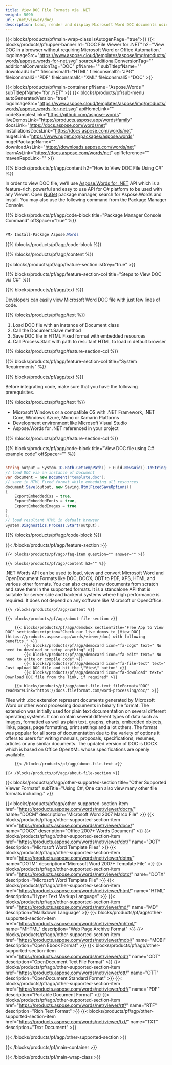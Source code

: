 ```yaml
---
title: View DOC File Formats via .NET 
weight: 5090
url: /net/viewer/doc/ 
description: Load, render and display Microsoft Word DOC documents using server side .NET library.
---
```


{{< blocks/products/pf/main-wrap-class isAutogenPage="true">}}
{{< blocks/products/pf/upper-banner h1="DOC File Viewer for .NET" h2="View DOC in a browser without requiring Microsoft Word or Office Automation." logoImageSrc="https://www.aspose.cloud/templates/aspose/img/products/words/aspose_words-for-net.svg" sourceAdditionalConversionTag="" additionalConversionTag="DOC" pfName="" subTitlepfName="" downloadUrl="" fileiconsmall1="HTML" fileiconsmall2="JPG" fileiconsmall3="PDF" fileiconsmall4="XML" fileiconsmall5="DOC" >}}

{{< blocks/products/pf/main-container pfName="Aspose.Words " subTitlepfName="for .NET" >}}
{{< blocks/products/pf/sub-menu autoGeneratedVersion="true" logoImageSrc="https://www.aspose.cloud/templates/aspose/img/products/words/aspose_words-for-net.svg" apiHomeLink="" codeSamplesLink="https://github.com/aspose-words" liveDemosLink="https://products.aspose.app/words/family" docsLink="https://docs.aspose.com/words/net" installationsDocsLink="https://docs.aspose.com/words/net" nugetLink="https://www.nuget.org/packages/aspose.words" nugetPackageName="" downloadAsLink="https://downloads.aspose.com/words/net" learnAsLink="https://docs.aspose.com/words/net" apiReference="" mavenRepoLink="" >}}

{{% blocks/products/pf/agp/content h2="How to View DOC File Using C#" %}}

 In order to view DOC file, we’ll use
 [Aspose.Words for .NET](https://products.aspose.com/words/net) 
 API which is a feature-rich, powerful and easy to use API for C# platform to be used with any Viewer. Open
 [NuGet](https://www.nuget.org/packages/aspose.words) 
 package manager, search for
 Aspose.Words 
 and install. You may also use the following command from the Package Manager Console.

{{% blocks/products/pf/agp/code-block title="Package Manager Console Command" offSpacer="true" %}}

```cs

PM> Install-Package Aspose.Words

```

{{% /blocks/products/pf/agp/code-block %}}

{{% /blocks/products/pf/agp/content %}}

{{< blocks/products/pf/agp/feature-section isGrey="true" >}}

{{% blocks/products/pf/agp/feature-section-col title="Steps to View DOC via C#" %}}

{{% blocks/products/pf/agp/text %}}

 Developers can easily view Microsoft Word DOC file with just few lines of code.

{{% /blocks/products/pf/agp/text %}}

1.  Load DOC file with an instance of Document class
1.  Call the Document.Save method
1.  Save DOC file in HTML Fixed format with embedded resources
1.  Call Process.Start with path to resultant HTML to load in default browser

{{% /blocks/products/pf/agp/feature-section-col %}}

{{% blocks/products/pf/agp/feature-section-col title="System Requirements" %}}

{{% blocks/products/pf/agp/text %}}

 Before integrating code,  make sure that you have the following prerequisites.

{{% /blocks/products/pf/agp/text %}}

-  Microsoft Windows or a compatible OS with .NET Framework, .NET Core, Windows Azure, Mono or Xamarin Platforms
-  Development environment like Microsoft Visual Studio
-  Aspose.Words for .NET referenced in your project

{{% /blocks/products/pf/agp/feature-section-col %}}

{{% blocks/products/pf/agp/code-block title="View DOC file using C# example code" offSpacer="" %}}

```cs

string output = System.IO.Path.GetTempPath() + Guid.NewGuid().ToString() + ".html";
// load DOC via an instance of Document
var document = new Document("template.doc");
// save in HTML Fixed format while embedding all resources
document.Save(output, new Saving.HtmlFixedSaveOptions()
{
    ExportEmbeddedCss = true,
    ExportEmbeddedFonts = true,
    ExportEmbeddedImages = true
}
);
// load resultant HTML in defualt browser
System.Diagnostics.Process.Start(output);

```

{{% /blocks/products/pf/agp/code-block %}}

{{< /blocks/products/pf/agp/feature-section >}}

    {{< blocks/products/pf/agp/faq-item question="" answer="" >}}
 

<!-- aboutfile Starts -->

    {{% blocks/products/pf/agp/content h2="" %}}

 .NET Words API can be used to load, view and convert Microsoft Word and OpenDocument Formats like DOC, DOCX, ODT to PDF, XPS, HTML and various other formats. You can also create new documents from scratch and save them in the supported formats. It is a standalone API that is suitable for server side and backend systems where high performance is required. It does not depend on any software like Microsoft or OpenOffice. ‎



    {{% /blocks/products/pf/agp/content %}}

    {{< blocks/products/pf/agp/about-file-section >}}

        {{< blocks/products/pf/agp/demobox sectionTitle="Free App to View DOC" sectionDescription="Check our live demos to [View DOC](https://products.aspose.app/words/viewer/doc) with following benefits." >}}
            {{< blocks/products/pf/agp/democard icon="fa-cogs" text=" No need to download or setup anything" >}}
            {{< blocks/products/pf/agp/democard icon="fa-edit" text=" No need to write or compile code" >}}
            {{< blocks/products/pf/agp/democard icon="fa-file-text" text=" Just upload DOC file and hit the \"View\" button" >}}
            {{< blocks/products/pf/agp/democard icon="fa-download" text=" Download DOC file from the link, if required" >}}

        {{< blocks/products/pf/agp/about-file-text fileFormat="DOC" readMoreLink="https://docs.fileformat.com/word-processing/doc/" >}}
Files with .doc extension represent documents generated by Microsoft Word or other word processing documents in binary file format. The extension was initially used for plain text documentation on several different operating systems. It can contain several different types of data such as images, formatted as well as plain text, graphs, charts, embedded objects, links, pages, page formatting, print settings and a lot others. The format was popular for all sorts of documentation due to the variety of options it offers to users for writing manuals, proposals, specifications, resumes, articles or any similar documents. The updated version of DOC is DOCX which is based on Office OpenXML whose specifications are openly available.

        {{< /blocks/products/pf/agp/about-file-text >}}

    {{< /blocks/products/pf/agp/about-file-section >}}

<!-- aboutfile Ends -->

{{< blocks/products/pf/agp/other-supported-section title="Other Supported Viewer Formats" subTitle="Using C#, One can also view many other file formats including." >}}

{{< blocks/products/pf/agp/other-supported-section-item href="https://products.aspose.com/words/net/viewer/docm/" name="DOCM" description="Microsoft Word 2007 Marco File" >}}
{{< blocks/products/pf/agp/other-supported-section-item href="https://products.aspose.com/words/net/viewer/docx/" name="DOCX" description="Office 2007+ Words Document" >}}
{{< blocks/products/pf/agp/other-supported-section-item href="https://products.aspose.com/words/net/viewer/dot/" name="DOT" description="Microsoft Word Template Files" >}}
{{< blocks/products/pf/agp/other-supported-section-item href="https://products.aspose.com/words/net/viewer/dotm/" name="DOTM" description="Microsoft Word 2007+ Template File" >}}
{{< blocks/products/pf/agp/other-supported-section-item href="https://products.aspose.com/words/net/viewer/dotx/" name="DOTX" description="Microsoft Word Template File" >}}
{{< blocks/products/pf/agp/other-supported-section-item href="https://products.aspose.com/words/net/viewer/html/" name="HTML" description="Hyper Text Markup Language" >}}
{{< blocks/products/pf/agp/other-supported-section-item href="https://products.aspose.com/words/net/viewer/md/" name="MD" description="Markdown Language" >}}
{{< blocks/products/pf/agp/other-supported-section-item href="https://products.aspose.com/words/net/viewer/mhtml/" name="MHTML" description="Web Page Archive Format" >}}
{{< blocks/products/pf/agp/other-supported-section-item href="https://products.aspose.com/words/net/viewer/mobi/" name="MOBI" description="Open Ebook Format" >}}
{{< blocks/products/pf/agp/other-supported-section-item href="https://products.aspose.com/words/net/viewer/odt/" name="ODT" description="OpenDocument Text File Format" >}}
{{< blocks/products/pf/agp/other-supported-section-item href="https://products.aspose.com/words/net/viewer/ott/" name="OTT" description="OpenDocument Standard Format" >}}
{{< blocks/products/pf/agp/other-supported-section-item href="https://products.aspose.com/words/net/viewer/pdf/" name="PDF" description="Portable Document Format" >}}
{{< blocks/products/pf/agp/other-supported-section-item href="https://products.aspose.com/words/net/viewer/rtf/" name="RTF" description="Rich Text Format" >}}
{{< blocks/products/pf/agp/other-supported-section-item href="https://products.aspose.com/words/net/viewer/txt/" name="TXT" description="Text Document" >}}

{{< /blocks/products/pf/agp/other-supported-section >}}

{{< /blocks/products/pf/main-container >}}
    
{{< /blocks/products/pf/main-wrap-class >}}